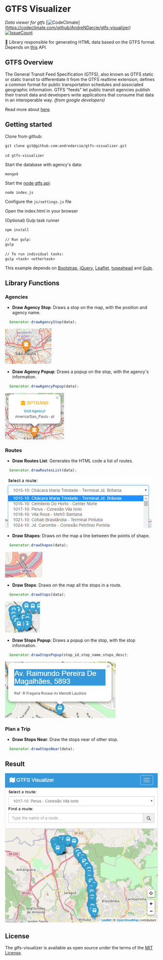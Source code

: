 # GTFS Visualizer

*Data viewer for gtfs* [![CodeClimate](https://codeclimate.com/github/AndreNDarcie/gtfs-visualizer/badges/gpa.svg)]
(https://codeclimate.com/github/AndreNDarcie/gtfs-visualizer) [![IssueCount](https://codeclimate.com/github/AndreNDarcie/gtfs-visualizer/badges/issue_count.svg)](https://codeclimate.com/github/AndreNDarcie/gtfs-visualizer)

:bus: Library responsible for generating HTML data based on the GTFS format. Depends on [this](https://github.com/andredarcie/node-gtfs-api) API.

## GTFS Overview

  The General Transit Feed Specification (GTFS), also known as GTFS static or static transit to differentiate it from the GTFS realtime extension, defines a common format for public transportation schedules and associated geographic information. GTFS "feeds" let public transit agencies publish their transit data and developers write applications that consume that data in an interoperable way. *(from google developers)*

  Read more about [here](https://developers.google.com/transit/gtfs/).

## Getting started

  Clone from github:

    git clone git@github.com:andredarcie/gtfs-visualizer.git

    cd gtfs-visualizer

  Start the database with agency's data:

    mongod

  Start the [node gtfs api](https://github.com/andredarcie/node-gtfs-api):

    node index.js

  Configure the `js/settings.js` file

  Open the index.html in your browser

  (Optional) Gulp task runner

    npm install

    // Run gulp:
    gulp

    // To run individual tasks:
    gulp <task> <othertask>

  This example depends on [Bootstrap](http://getbootstrap.com/), [jQuery](http://jquery.com/),
  [Leaflet](http://leafletjs.com/), [typeahead](https://twitter.github.io/typeahead.js/) and [Gulp](http://gulpjs.com/).

## Library Functions
### Agencies
  - **Draw Agency Stop**: Draws a stop on the map, with the position and agency name.

  ```javascript
    Generator.drawAgencyStop(data);
  ```
  ![Agency Stop](img/readme/functions/agency-stop.PNG)

  - **Draw Agency Popup**: Draws a popup on the stop, with the agency's information.

  ```javascript
    Generator.drawAgencyPopup(data);
  ```
  ![Agency Popup](img/readme/functions/agency-popup.PNG)

### Routes
  - **Draw Routes List**: Generates the HTML code a list of routes.

  ```javascript
    Generator.drawRoutesList(data);
  ```
  ![Routes List](img/readme/functions/routes-list.PNG)

  - **Draw Shapes**: Draws on the map a line between the points of shape.

  ```javascript
    Generator.drawShapes(data);
  ```
  ![Shapes](img/readme/functions/shapes.PNG)  

  - **Draw Stops**: Draws on the map all the stops in a route.

  ```javascript
    Generator.drawStops(data);
  ```
  ![Shapes](img/readme/functions/stops.PNG)   

  - **Draw Stops Popup**: Draws a popup on the stop, with the stop information.

  ```javascript
    Generator.drawStopsPopup(stop_id,stop_name,stops_desc);
  ```
  ![Shapes](img/readme/functions/stop-popup.PNG)

### Plan a Trip
  - **Draw Stops Near**: Draw the stops near of other stop.

  ```javascript
    Generator.drawStopsNear(data);
  ```

## Result
![GTFS Visualizer](img/readme/gtfs-v.PNG)

## License
The gtfs-visualizer is available as open source under the terms of the [MIT License](http://opensource.org/licenses/MIT).
